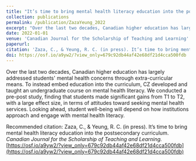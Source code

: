 ```yaml
---
title: "It’s time to bring mental health literacy education into the postsecondary curriculum"
collection: publications
permalink: /publication/ZazaYeung_2022
excerpt: "Over the last two decades, Canadian higher education has largely addressed students' mental health concerns through extra-curricular means. To instead embed education into the curriculum, CZ developed and taught an undergraduate course on mental health literacy. We conducted a pre-post study, finding that students made significant gains from T1 to T2, with a large effect size, in terms of attitudes toward seeking mental health services. Looking ahead, student well-being will depend on how institutions approach and engage with mental health literacy."
date: 2022-01-01
venue: 'Canadian Journal for the Scholarship of Teaching and Learning'
paperurl: 
citation: 'Zaza, C., & Yeung, R. C. (in press). It’s time to bring mental health literacy education into the postsecondary curriculum. <i>Canadian Journal for the Scholarship of Teaching and Learning.</i> https://osf.io/a9yw2/?view_only=679c92db44af42e68df21d4cca500fdb'
doi: https://osf.io/a9yw2/?view_only=679c92db44af42e68df21d4cca500fdb
---
```

Over the last two decades, Canadian higher education has largely addressed students' mental health concerns through extra-curricular means. To instead embed education into the curriculum, CZ developed and taught an undergraduate course on mental health literacy. We conducted a pre-post study, finding that students made significant gains from T1 to T2, with a large effect size, in terms of attitudes toward seeking mental health services. Looking ahead, student well-being will depend on how institutions approach and engage with mental health literacy.

Recommended citation: Zaza, C., & Yeung, R. C. (in press). It’s time to bring mental health literacy education into the postsecondary curriculum. *Canadian Journal for the Scholarship of Teaching and Learning.* [https://osf.io/a9yw2/?view_only=679c92db44af42e68df21d4cca500fdb](https://osf.io/a9yw2/?view_only=679c92db44af42e68df21d4cca500fdb)
